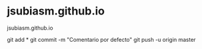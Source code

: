 # jsubiasm.github.io
jsubiasm.github.io

git add *
git commit -m "Comentario por defecto"
git push -u origin master
